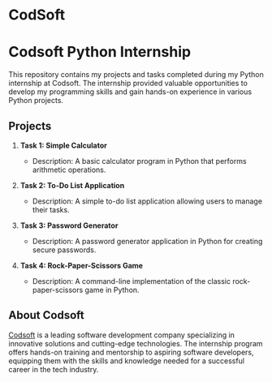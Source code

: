 # CodSoft
# Codsoft Python Internship

This repository contains my projects and tasks completed during my Python internship at Codsoft. The internship provided valuable opportunities to develop my programming skills and gain hands-on experience in various Python projects.

## Projects

1. **Task 1: Simple Calculator**
   - Description: A basic calculator program in Python that performs arithmetic operations.

2. **Task 2: To-Do List Application**
   - Description: A simple to-do list application allowing users to manage their tasks.

3. **Task 3: Password Generator**
   - Description: A password generator application in Python for creating secure passwords.

4. **Task 4: Rock-Paper-Scissors Game**
   - Description: A command-line implementation of the classic rock-paper-scissors game in Python.

## About Codsoft

[Codsoft](https://www.codsoft.com) is a leading software development company specializing in innovative solutions and cutting-edge technologies. The internship program offers hands-on training and mentorship to aspiring software developers, equipping them with the skills and knowledge needed for a successful career in the tech industry.

